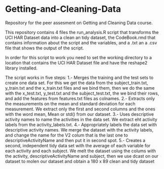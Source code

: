 Getting-and-Cleaning-Data
=========================

Repository for the peer assesment on Getting and Cleaning Data course.

This repository contains 4 files the run_analysis.R script that transforms the UCI HAR Dataset  data into a clean an tidy dataset, the CodeBook.rmd that contains  information about the script and the variables, and a .txt an a .csv file that shows the output of the script.

In order for this script to work you need to set the working directory to a location that contains the UCI HAR Dataset file and have the reshape2 library installed.
 
The script works in five steps:
1.- Merges the training and the test sets to create one data set.
	For this we get the data from the subject_train.txt, y_train.txt and the x_train.txt files and we bind them, then we do the same with the x_test.txt, y_test.txt and the subject_test.txt, the we bind their rows, and add the features from features.txt files as colnames.
2.- Extracts only the measurements on the mean and standard deviation for each measurement.
	We extract only the first and second columns and the ones with the word mean, Mean or std() from our dataset.
3.- Uses descriptive activity names to name the activities in the data set.
	We extract eht activity labels from the activity_labels.txt.
4.- Appropriately labels the data set with descriptive activity names. 
	We merge the dataset with the activity labels, and change the name for the V2 colum that is the last one to descriptiveActivityName and then put it in second spot. 
5.- Creates a second, independent tidy data set with the average of each variable for each activity and each subject. 
	We melt the dataset using the colums with the activity, descriptiveActivityName and subject, then we use dcast on our dataset to molen our dataset and obtain a 180 x 89 clean and tidy dataset